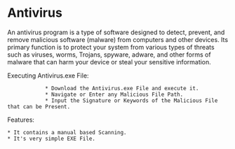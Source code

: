 # Antivirus

An antivirus program is a type of software designed to detect, prevent, and remove malicious software (malware) from computers and other devices. Its primary function is to protect your system from various types of threats such as viruses, worms, Trojans, spyware, adware, and other forms of malware that can harm your device or steal your sensitive information.


Executing Antivirus.exe File:
                
                * Download the Antivirus.exe File and execute it.
                * Navigate or Enter any Malicious File Path.
                * Input the Signature or Keywords of the Malicious File that can be Present.


Features:
    
    * It contains a manual based Scanning. 
    * It's very simple EXE File.
                              
